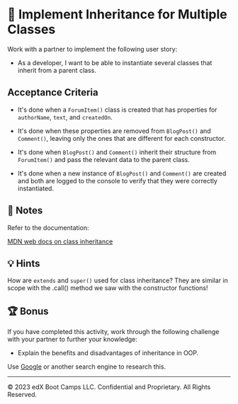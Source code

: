 # 📖 Implement Inheritance for Multiple Classes

Work with a partner to implement the following user story:

* As a developer, I want to be able to instantiate several classes that inherit from a parent class.

## Acceptance Criteria

* It's done when a `ForumItem()` class is created that has properties for `authorName`, `text`, and `createdOn`.

* It's done when these properties are removed from `BlogPost()` and `Comment()`, leaving only the ones that are different for each constructor.

* It's done when `BlogPost()` and `Comment()` inherit their structure from `ForumItem()` and pass the relevant data to the parent class.

* It's done when a new instance of `BlogPost()` and `Comment()` are created and both are logged to the console to verify that they were correctly instantiated.

## 📝 Notes

Refer to the documentation: 

[MDN web docs on class inheritance](https://developer.mozilla.org/en-US/docs/Web/JavaScript/Reference/Classes#inheritance)

## 💡 Hints

How are `extends` and `super()` used for class inheritance? They are similar in scope with the .call() method we saw with the constructor functions!

## 🏆 Bonus

If you have completed this activity, work through the following challenge with your partner to further your knowledge:

* Explain the benefits and disadvantages of inheritance in OOP.

Use [Google](https://www.google.com) or another search engine to research this.

---

© 2023 edX Boot Camps LLC. Confidential and Proprietary. All Rights Reserved.